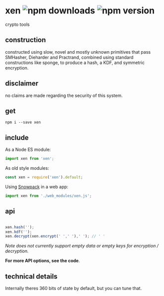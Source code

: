 # xen ![npm downloads](https://img.shields.io/npm/dt/xen) ![npm version](https://img.shields.io/npm/v/xen)

crypto tools

## construction

constructed using slow, novel and mostly unknown primitives that pass SMHasher, Dieharder and Practrand, combined using standard constructions like sponge, to produce a hash, a KDF, and symmetric encryption.

## disclaimer

no claims are made regarding the security of this system. 

## get

```console
npm i --save xen
```

## include

As a Node ES module:

```javascript
import xen from 'xen';
```

As old style modules:

```javascript
const xen = require('xen').default;
```

Using [Snowpack](https://github.com/pikapkg/snowpack) in a web app:

```javascript
import xen from './web_modules/xen.js';
```

## api

```javascript

xen.hash('');
xen.kdf('');
xen.decrypt(xen.encrypt(' ',' '),' '); // ' '

```

*Note does not currently support empty data or empty keys for encryption / decryption.*

**For more API options, see the code**.

## technical details

Internally theres 360 bits of state by default, but you can tune that. 

